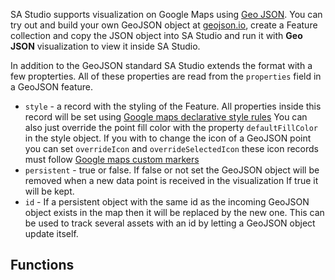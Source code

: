 
SA Studio supports visualization on Google Maps using [Geo JSON](https://geojson.org).
You can try out and build your own GeoJSON object at [geojson.io](https://geojson.io),
create a Feature collection and copy the JSON object into SA Studio and run it with
**Geo JSON** visualization to view it inside SA Studio.


In addition to the GeoJSON standard SA Studio extends the format with a few propterties. All
of these properties are read from the `properties` field in a GeoJSON feature.

* `style` - a record with the styling of the Feature. All properties inside this record
    will be set using [Google maps declarative style rules](https://developers.google.com/maps/documentation/javascript/datalayer#declarative_style_rules)
    You can also just override the point fill color with the property `defaultFillColor` in the style object.
    If you with to change the icon of a GeoJSON point you can set `overrideIcon` and `overrideSelectedIcon` these icon records must follow
    [Google maps custom markers](https://developers.google.com/maps/documentation/javascript/custom-markers)
* `persistent` - true or false. If false or not set the GeoJSON object will be removed when a new data point is received in the visualization
  If true it will be kept.
* `id` - If a persistent object with the same id as the incoming GeoJSON object exists in the map then it will be replaced by the new one.
    This can be used to track several assets with an id by letting a GeoJSON object update itself.




## Functions
